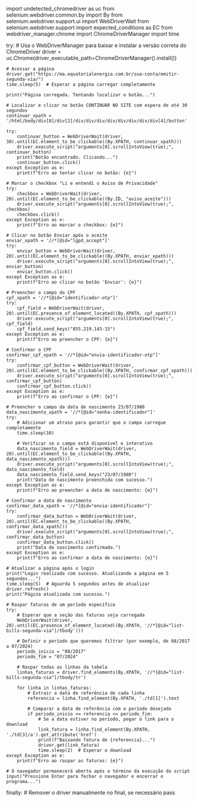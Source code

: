 import undetected_chromedriver as uc
from selenium.webdriver.common.by import By
from selenium.webdriver.support.ui import WebDriverWait
from selenium.webdriver.support import expected_conditions as EC
from webdriver_manager.chrome import ChromeDriverManager
import time

try:
    # Usa o WebDriverManager para baixar e instalar a versão correta do ChromeDriver
    driver = uc.Chrome(driver_executable_path=ChromeDriverManager().install())

    # Acessar a página
    driver.get("https://ma.equatorialenergia.com.br/sua-conta/emitir-segunda-via/")
    time.sleep(5)  # Esperar a página carregar completamente

    print("Página carregada. Tentando localizar o botão...")

    # Localizar e clicar no botão CONTINUAR NO SITE com espera de até 30 segundos
    continuar_xpath = '/html/body/div[8]/div[2]/div/div/div/div/div/div/div/div[4]/button'

    try:
        continuar_button = WebDriverWait(driver, 30).until(EC.element_to_be_clickable((By.XPATH, continuar_xpath)))
        driver.execute_script("arguments[0].scrollIntoView(true);", continuar_button)
        print("Botão encontrado. Clicando...")
        continuar_button.click()
    except Exception as e:
        print(f"Erro ao tentar clicar no botão: {e}")

    # Marcar o checkbox "Li e entendi o Aviso de Privacidade"
    try:
        checkbox = WebDriverWait(driver, 20).until(EC.element_to_be_clickable((By.ID, "aviso_aceite")))
        driver.execute_script("arguments[0].scrollIntoView(true);", checkbox)
        checkbox.click()
    except Exception as e:
        print(f"Erro ao marcar o checkbox: {e}")

    # Clicar no botão Enviar após o aceite
    enviar_xpath = '//*[@id="lgpd_accept"]'
    try:
        enviar_button = WebDriverWait(driver, 20).until(EC.element_to_be_clickable((By.XPATH, enviar_xpath)))
        driver.execute_script("arguments[0].scrollIntoView(true);", enviar_button)
        enviar_button.click()
    except Exception as e:
        print(f"Erro ao clicar no botão 'Enviar': {e}")

    # Preencher o campo do CPF
    cpf_xpath = '//*[@id="identificador-otp"]'
    try:
        cpf_field = WebDriverWait(driver, 20).until(EC.presence_of_element_located((By.XPATH, cpf_xpath)))
        driver.execute_script("arguments[0].scrollIntoView(true);", cpf_field)
        cpf_field.send_keys("855.219.143-15")
    except Exception as e:
        print(f"Erro ao preencher o CPF: {e}")

    # Confirmar o CPF
    confirmar_cpf_xpath = '//*[@id="envia-identificador-otp"]'
    try:
        confirmar_cpf_button = WebDriverWait(driver, 20).until(EC.element_to_be_clickable((By.XPATH, confirmar_cpf_xpath)))
        driver.execute_script("arguments[0].scrollIntoView(true);", confirmar_cpf_button)
        confirmar_cpf_button.click()
    except Exception as e:
        print(f"Erro ao confirmar o CPF: {e}")

    # Preencher o campo da data de nascimento 23/07/1980
    data_nascimento_xpath = '//*[@id="senha-identificador"]'
    try:
        # Adicionar um atraso para garantir que o campo carregue completamente
        time.sleep(10)

        # Verificar se o campo está disponível e interativo
        data_nascimento_field = WebDriverWait(driver, 20).until(EC.element_to_be_clickable((By.XPATH, data_nascimento_xpath)))
        driver.execute_script("arguments[0].scrollIntoView(true);", data_nascimento_field)
        data_nascimento_field.send_keys("23/07/1980")
        print("Data de nascimento preenchida com sucesso.")
    except Exception as e:
        print(f"Erro ao preencher a data de nascimento: {e}")

    # Confirmar a data de nascimento
    confirmar_data_xpath = '//*[@id="envia-identificador"]'
    try:
        confirmar_data_button = WebDriverWait(driver, 20).until(EC.element_to_be_clickable((By.XPATH, confirmar_data_xpath)))
        driver.execute_script("arguments[0].scrollIntoView(true);", confirmar_data_button)
        confirmar_data_button.click()
        print("Data de nascimento confirmada.")
    except Exception as e:
        print(f"Erro ao confirmar a data de nascimento: {e}")

    # Atualizar a página após o login
    print("Login realizado com sucesso. Atualizando a página em 5 segundos...")
    time.sleep(5)  # Aguarda 5 segundos antes de atualizar
    driver.refresh()
    print("Página atualizada com sucesso.")
    
    # Raspar faturas de um período específico
    try:
        # Esperar que a seção das faturas seja carregada
        WebDriverWait(driver, 20).until(EC.presence_of_element_located((By.XPATH, '//*[@id="list-bills-segunda-via"]/tbody')))

        # Definir o período que queremos filtrar (por exemplo, de 08/2017 a 07/2024)
        periodo_inicio = "08/2017"
        periodo_fim = "07/2024"

        # Raspar todas as linhas da tabela
        linhas_faturas = driver.find_elements(By.XPATH, '//*[@id="list-bills-segunda-via"]/tbody/tr')

        for linha in linhas_faturas:
            # Extrair a data de referência de cada linha
            referencia = linha.find_element(By.XPATH, './td[1]').text

            # Comparar a data de referência com o período desejado
            if periodo_inicio <= referencia <= periodo_fim:
                # Se a data estiver no período, pegar o link para o download
                link_fatura = linha.find_element(By.XPATH, './td[3]/a').get_attribute('href')
                print(f"Baixando fatura de {referencia}...")
                driver.get(link_fatura)
                time.sleep(2)  # Esperar o download
    except Exception as e:
        print(f"Erro ao raspar as faturas: {e}")

    # O navegador permanecerá aberto após o término da execução do script
    input("Pressione Enter para fechar o navegador e encerrar o programa...")

finally:
    # Remover o driver manualmente no final, se necessário
    pass

